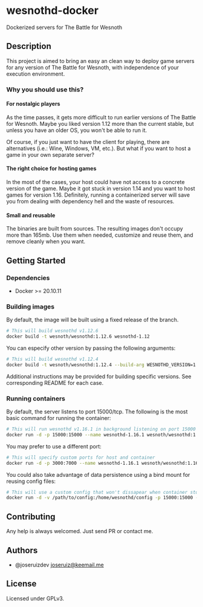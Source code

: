 # wesnothd-docker

Dockerized servers for The Battle for Wesnoth

## Description

This project is aimed to bring an easy an clean way to deploy game servers for any version of The Battle for Wesnoth, with independence of your execution environment.

### Why you should use this?

#### For nostalgic players

As the time passes, it gets more difficult to run earlier versions of The Battle for Wesnoth. Maybe you liked version 1.12 more than the current stable, but unless you have an older OS, you won't be able to run it.

Of course, if you just want to have the client for playing, there are alternatives (i.e.: Wine, Windows, VM, etc.). But what if you want to host a game in your own separate server?

#### The right choice for hosting games

In the most of the cases, your host could have not access to a concrete version of the game. Maybe it got stuck in version 1.14 and you want to host games for version 1.16. Definitely, running a containerized server will save you from dealing with dependency hell and the waste of resources.

#### Small and reusable

The binaries are built from sources. The resulting images don't occupy more than 165mb. Use them when needed, customize and reuse them, and remove cleanly when you want.

## Getting Started

### Dependencies

- Docker >= 20.10.11

### Building images

By default, the image will be built using a fixed release of the branch.

``` bash
# This will build wesnothd v1.12.6
docker build -t wesnoth/wesnothd:1.12.6 wesnothd-1.12
```

You can especify other version by passing the following arguments:

``` bash
# This will build wesnothd v1.12.4
docker build -t wesnoth/wesnothd:1.12.4 --build-arg WESNOTHD_VERSION=1.12.4 --no-cache wesnothd-1.12
```

Additional instructions may be provided for building specific versions. See corresponding README for each case.

### Running containers

By default, the server listens to port 15000/tcp. The following is the most basic command for running the container:

``` bash
# This will run wesnothd v1.16.1 in background listening on port 15000
docker run -d -p 15000:15000 --name wesnothd-1.16.1 wesnoth/wesnothd:1.16.1
```

You may prefer to use a different port:

``` bash
# This will specify custom ports for host and container
docker run -d -p 3000:7000 --name wesnothd-1.16.1 wesnoth/wesnothd:1.16.1 bin/wesnothd -p 7000
```

You could also take advantage of data persistence using a bind mount for reusing config files:

``` bash
# This will use a custom config that won't dissapear when container stops
docker run -d -v /path/to/config:/home/wesnothd/config -p 15000:15000 --name wesnothd-1.16.1 wesnoth/wesnothd:1.16.1 bin/wesnothd -c ../config/server.cfg
```

## Contributing

Any help is always welcomed. Just send PR or contact me.

## Authors

- @joseruizdev <joseruiz@keemail.me>

## License

Licensed under GPLv3.
